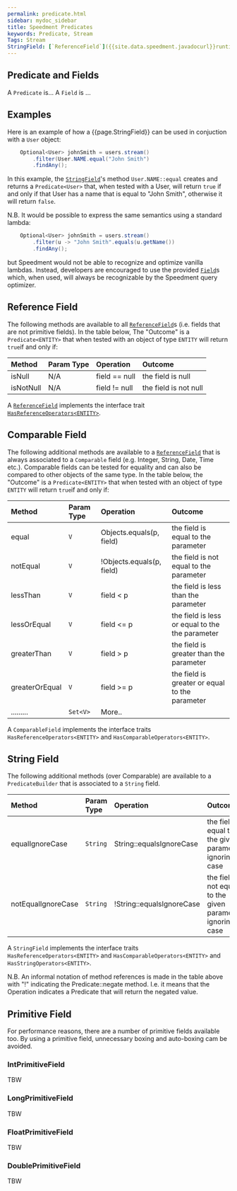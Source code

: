 ```yaml
---
permalink: predicate.html
sidebar: mydoc_sidebar
title: Speedment Predicates
keywords: Predicate, Stream
Tags: Stream
StringField: [`ReferenceField`]({{site.data.speedment.javadocurl}}runtime/field/ReferenceField.html)
---
```


## Predicate and Fields

A `Predicate` is... A `Field` is ...

## Examples

Here is an example of how a {{page.StringField}} can be used in conjuction with a `User` object:

``` java
    Optional<User> johnSmith = users.stream()
        .filter(User.NAME.equal("John Smith")
        .findAny();
```
In this example, the [`StringField`]({{site.data.speedment.javadocurl}}runtime/field/StringField.html)'s 
method `User.NAME::equal` creates and returns a `Predicate<User>` that, when 
tested with a User, will return `true` if and only if that User has a name that 
is equal to "John Smith", otherwise it will return `false`.

N.B. It would be possible to express the same semantics using a standard lambda:
``` java
    Optional<User> johnSmith = users.stream()
        .filter(u -> "John Smith".equals(u.getName())
        .findAny();
```
but Speedment would not be able to recognize and optimize vanilla lambdas. Instead,
developers are encouraged to use the provided 
[`Field`]({{site.data.speedment.javadocurl}}runtime/field/Field.html)s which, 
when used, will always be recognizable by the Speedment query optimizer.


## Reference Field

The following methods are available to all 
[`ReferenceField`]({{site.data.speedment.javadocurl}}runtime/field/ReferenceField.html)s
 (i.e. fields that are not primitive fields). In the table below, The "Outcome" is 
a `Predicate<ENTITY>` that when tested with an object of type `ENTITY` will 
return `true`if and only if:

| Method         | Param Type | Operation          | Outcome                                                |
| :------------- | :--------- | :----------------- | :----------------------------------------------------- |
| isNull         | N/A        | field == null      | the field is null                                      |
| isNotNull      | N/A        | field != null      | the field is not null                                  |

A [`ReferenceField`]({{site.data.speedment.javadocurl}}runtime/field/ReferenceField.html) implements the interface trait
[`HasReferenceOperators<ENTITY>`]({{site.data.speedment.javadocurl}}runtime/field/trait/HasReferenceOperators.html).

## Comparable Field
The following additional methods are available to a 
[`ReferenceField`]({{site.data.speedment.javadocurl}}runtime/field/ReferenceField.html)
that is always associated to a `Comparable` field (e.g. Integer, String, Date, Time etc.).
Comparable fields can be tested for equality and can also be compared to other 
objects of the same type.
In the table below, the "Outcome" is a `Predicate<ENTITY>` that when tested with an 
object of type `ENTITY` will return `true`if and only if:

| Method         | Param Type | Operation                  | Outcome                                                |
| :------------- | :--------- | :------------------------- | :----------------------------------------------------- |
| equal          | `V`          | Objects.equals(p, field)   | the field is equal to the parameter                    |
| notEqual       | `V`          | !Objects.equals(p, field)  | the field is not equal to the parameter                |
| lessThan       | `V`          | field < p                  | the field is less than the parameter                   |
| lessOrEqual    | `V`          | field <= p                 | the field is less or equal to the the parameter        |
| greaterThan    | `V`          | field > p                  | the field is greater than the parameter                |
| greaterOrEqual | `V`          | field >= p                 | the field is greater or equal to the parameter         |
| .........      | `Set<V>`     | More..         |


A `ComparableField` implements the interface traits `HasReferenceOperators<ENTITY>` 
and `HasComparableOperators<ENTITY>`.

## String Field
The following additional methods (over Comparable) are available to a `PredicateBuilder` that is associated
to a `String` field.

| Method             | Param Type | Operation                  | Outcome                                                     |
| :----------------- | :--------- | :------------------------- | :---------------------------------------------------------- |
| equalIgnoreCase    | `String`     | String::equalsIgnoreCase   | the field is equal to the given parameter ignoring case     |
| notEqualIgnoreCase | `String`     | !String::equalsIgnoreCase  | the field is not equal to the given parameter ignoring case |

A `StringField` implements the interface traits `HasReferenceOperators<ENTITY>`
and `HasComparableOperators<ENTITY>` and `HasStringOperators<ENTITY>`.

N.B. An informal notation of method references is made in the table above with "!" 
indicating the Predicate::negate method. I.e. it means that the Operation indicates a 
Predicate that will return the negated value.

## Primitive Field
For performance reasons, there are a number of primitive fields available too.
By using a primitive field, unnecessary boxing and auto-boxing cam be avoided.

### IntPrimitiveField
TBW

### LongPrimitiveField
TBW

### FloatPrimitiveField
TBW

### DoublePrimitiveField
TBW

